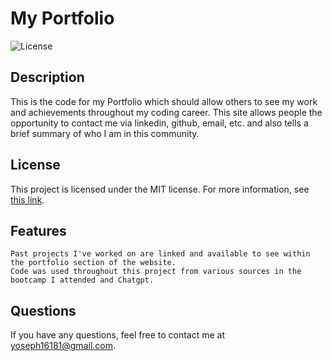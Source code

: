 # My Portfolio
  
  ![License](https://img.shields.io/badge/License-MIT-blue.svg)
  
  ## Description
  This is the code for my Portfolio which should allow others to see my work and achievements throughout my coding career.  This site allows people the opportunity to contact me via linkedin, github, email, etc. and also tells a brief summary of who I am in this community.
      
  ## License
  
  This project is licensed under the MIT license. For more information, see [this link](https://opensource.org/licenses/MIT).
  
  ## Features
  ```
  Past projects I've worked on are linked and available to see within the portfolio section of the website.
  Code was used throughout this project from various sources in the bootcamp I attended and Chatgpt.
  ```
  
  ## Questions
  If you have any questions, feel free to contact me at yoseph16181@gmail.com.
  